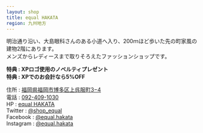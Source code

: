 ```yaml
---
layout: shop
title: equal HAKATA
region: 九州地方
---
```


明治通り沿い、大島眼科さんのある小道へ入り、200ｍほど歩いた先の町家風の建物2階にあります。  
メンズからレディースまで取りそろえたファッションショップです。  

**特典 : XPロゴ使用のノベルティプレゼント**  
**特典 : XPでのお会計なら5%OFF**  

住所 : [福岡県福岡市博多区上呉服町3−4](https://www.google.co.jp/maps/place/equal+HAKATA/@33.5973208,130.41237,15z/data=!4m2!3m1!1s0x0:0xf2f35e443faaf570?sa=X&ved=0ahUKEwiprYKUsOvYAhWCWrwKHdnnAoIQ_BIIczAK)  
電話 : <a href="tel:">092-409-1030</a>  
HP : [equal HAKATA](https://www.exprimo.jp/)  
Twitter : [@shop_equal](https://twitter.com/shop_equal)  
Facebook : [@equal.hakata](https://www.facebook.com/equal.hakata)  
Instagram : [@equal.hakata](https://www.instagram.com/equal.hakata/)  
